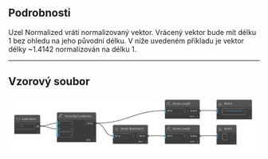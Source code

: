 ## Podrobnosti
Uzel Normalized vrátí normalizovaný vektor. Vrácený vektor bude mít délku 1 bez ohledu na jeho původní délku. V níže uvedeném příkladu je vektor délky ~1.4142 normalizován na délku 1.
___
## Vzorový soubor

![Normalized](./Autodesk.DesignScript.Geometry.Vector.Normalized_img.jpg)

